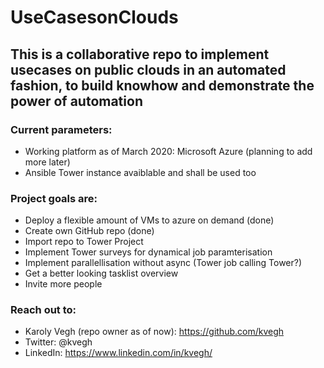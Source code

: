 # UseCasesonClouds
## This is a collaborative repo to implement usecases on public clouds in an automated fashion, to build knowhow and demonstrate the power of automation

### Current parameters: 
* Working platform as of March 2020: Microsoft Azure (planning to add more later) 
* Ansible Tower instance avaiblable and shall be used too 

### Project goals are: 
* Deploy a flexible amount of VMs to azure on demand (done) 
* Create own GitHub repo (done) 
* Import repo to Tower Project 
* Implement Tower surveys for dynamical job paramterisation 
* Implement parallellisation without async (Tower job calling Tower?) 
* Get a better looking tasklist overview 
* Invite more people

### Reach out to: 
* Karoly Vegh (repo owner as of now): https://github.com/kvegh
* Twitter: @kvegh
* LinkedIn: https://www.linkedin.com/in/kvegh/
 
 




